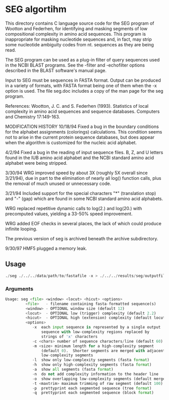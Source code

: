 # SEG algortihm
This directory contains C language source code for the SEG program of Wootton
and Federhen, for identifying and masking segments of low compositional
complexity in amino acid sequences.  This program is inappropriate for
masking nucleotide sequences and, in fact, may strip some nucleotide
ambiguity codes from nt. sequences as they are being read.

The SEG program can be used as a plug-in filter of query sequences used in the
NCBI BLAST programs.  See the -filter and -echofilter options described in the
BLAST software's manual page.

Input to SEG must be sequences in FASTA format.  Output can be produced in a
variety of formats, with FASTA format being one of them when the -x option is
used.  The file seg.doc includes a copy of the man page for the seg program.


References:
Wootton, J. C. and S. Federhen (1993).  Statistics of local complexity in amino
acid sequences and sequence databases.  Computers and Chemistry 17:149-163.


MODIFICATION HISTORY
10/18/94
Fixed a bug in the boundary conditions for the alphabet assignments
(colorings) calculations. This condition seems not to arise in the
current protein sequence databases, but does appear when the algorithm
is customized for the nucleic acid alphabet.

4/2/94
Fixed a bug in the reading of input sequence files.  B, Z, and U letters found
in the IUB amino acid alphabet and the NCBI standard amino acid alphabet
were being stripped.

3/30/94
WRG improved speed by about 3X (roughly 5X overall since 3/21/94), due in part
to the elimination of nearly all log() function calls, plus the removal of much
unused or unnecessary code.

3/21/94
Included support for the special characters "*" (translation stop) and "-"
(gap) which are found in some NCBI standard amino acid alphabets.

WRG replaced repetitive dynamic calls to log(2.) and log(20.) with precomputed
values, yielding a 33-50% speed improvement.

WRG added EOF checks in several places, the lack of which could produce
infinite looping.

The previous version of seg is archived beneath the archive subdirectory.

9/30/97
HMF5 plugged a memory leak.

## Usage
```python
./seg ./../../data/path/to/fastafile -x > ./../../results/seg/outputfile
```

### Arguments

```python
Usage: seg <file> <window> <locut> <hicut> <options>
         <file>   - filename containing fasta-formatted sequence(s) 
         <window> - OPTIONAL window size (default 12) 
         <locut>  - OPTIONAL low (trigger) complexity (default 2.2) 
         <hicut>  - OPTIONAL high (extension) complexity (default locut + 0.3) 
         <options> 
            -x  each input sequence is represented by a single output 
                sequence with low-complexity regions replaced by 
                strings of 'x' characters 
            -c <chars> number of sequence characters/line (default 60)
            -m <size> minimum length for a high-complexity segment 
                (default 0).  Shorter segments are merged with adjacent 
                low-complexity segments 
            -l  show only low-complexity segments (fasta format) 
            -h  show only high-complexity segments (fasta format) 
            -a  show all segments (fasta format) 
            -n  do not add complexity information to the header line 
            -o  show overlapping low-complexity segments (default merge) 
            -t <maxtrim> maximum trimming of raw segment (default 100) 
            -p  prettyprint each segmented sequence (tree format) 
            -q  prettyprint each segmented sequence (block format) 
```